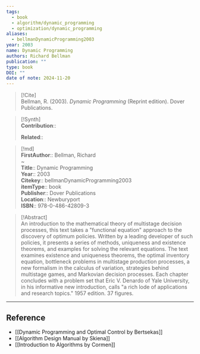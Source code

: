 ```yaml
---
tags:
  - book
  - algorithm/dynamic_programming
  - optimization/dynamic_programming
aliases:
  - bellmanDynamicProgramming2003
year: 2003
name: Dynamic Programming
authors: Richard Bellman
publication: ""
type: book
DOI: ""
date of note: 2024-11-20
---
```


> [!Cite]  
> Bellman, R. (2003). _Dynamic Programming_ (Reprint edition). Dover Publications.

>[!Synth]  
>**Contribution**::  
>  
>**Related**::   
>  
  
>[!md]  
> **FirstAuthor**:: Bellman, Richard  
~  
> **Title**:: Dynamic Programming  
> **Year**:: 2003  
> **Citekey**:: bellmanDynamicProgramming2003  
> **itemType**:: book  
> **Publisher**:: Dover Publications  
> **Location**:: Newburyport  
> **ISBN**:: 978-0-486-42809-3  

> [!Abstract]  
> An introduction to the mathematical theory of multistage decision processes, this text takes a "functional equation" approach to the discovery of optimum policies. Written by a leading developer of such policies, it presents a series of methods, uniqueness and existence theorems, and examples for solving the relevant equations. The text examines existence and uniqueness theorems, the optimal inventory equation, bottleneck problems in multistage production processes, a new formalism in the calculus of variation, strategies behind multistage games, and Markovian decision processes. Each chapter concludes with a problem set that Eric V. Denardo of Yale University, in his informative new introduction, calls "a rich lode of applications and research topics." 1957 edition. 37 figures.  

-----
## Reference


- [[Dynamic Programming and Optimal Control by Bertsekas]]
- [[Algorithm Design Manual by Skiena]]
- [[Introduction to Algorithms by Cormen]]